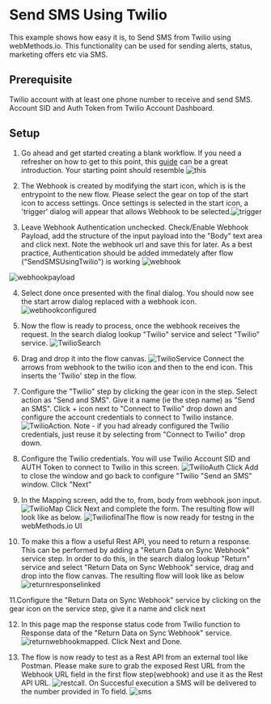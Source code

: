 # Send SMS Using Twilio

This example shows how easy it is, to Send SMS from Twilio using webMethods.io. This functionality can be used for sending alerts, status, marketing offers etc via SMS. 

## Prerequisite

Twilio account with at least one phone number to receive and send SMS. Account SID and Auth Token from Twilio Account Dashboard.


## Setup

1. Go ahead and get started creating a blank workflow. If you need a refresher on how to get to this point, this [guide](https://docs.webmethods.io/workflow-building-blocks/creating-first-workflow) can be a great introduction. Your starting point should resemble ![this](https://github.com/mangatrai/webmethodsio-examples/blob/master/twilio-send-sms/Creating_First_Workflow.png)

2. The Webhook is created by modifying the start icon, which is is the entrypoint to the new flow. Please select the gear on top of the start icon to access settings. Once settings is selected in the start icon, a 'trigger' dialog will appear that allows Webhook to be selected.![trigger](https://github.com/mangatrai/webmethodsio-examples/blob/master/twilio-send-sms/trigger.PNG) 

3. Leave Webhook Authentication unchecked. Check/Enable Webhook Payload, add the structure of the input payload into the "Body" text area and click next. Note the webhook url and save this for later. As a best practice, Authentication should be added immedately after flow ("SendSMSUsingTwilio") is working ![webhook](https://github.com/mangatrai/webmethodsio-examples/blob/master/twilio-send-sms/webhook.PNG)  

![webhookpayload](https://github.com/mangatrai/webmethodsio-examples/blob/master/twilio-send-sms/webhook-payload.PNG) 

4. Select done once presented with the final dialog. You should now see the start arrow dialog replaced with a webhook icon. ![webhookconfigured](https://github.com/mangatrai/webmethodsio-examples/blob/master/twilio-send-sms/webhook-canvas.PNG)


5. Now the flow is ready to process, once the webhook receives the request. In the search dialog lookup "Twilio" service and select "Twilio" service.
![TwilioSearch](https://github.com/mangatrai/webmethodsio-examples/blob/master/twilio-send-sms/twilio-search.PNG)

6. Drag and drop it into the flow canvas. ![TwilioService](https://github.com/mangatrai/webmethodsio-examples/blob/master/twilio-send-sms/twilio-canvas.PNG) Connect the arrows from webhook to the twilio icon and then to the end icon. This inserts the 'Twilio' step in the flow. 

7. Configure the "Twilio" step by clicking the gear icon in the step. Select action as "Send and SMS". Give it a name (ie the step name) as "Send an SMS". Click + icon next to "Connect to Twilio" drop down and configure the account credentials to connect to Twilio instance. ![TwilioAction](https://github.com/mangatrai/webmethodsio-examples/blob/master/twilio-send-sms/twilio-action-configure.PNG). Note - if you had already configured the Twilio credentials, just reuse it by selecting from "Connect to Twilio" drop down.

8. Configure the Twilio credentials. You will use Twilio Account SID and AUTH Token to connect to Twilio in this screen. ![TwilioAuth](https://github.com/mangatrai/webmethodsio-examples/blob/master/twilio-send-sms/twilio-auth.png)
Click Add to close the window and go back to  configure "Twilio "Send an SMS" window. Click "Next" 

9. In the Mapping screen, add the to, from, body from webhook json input. ![TwilioMap](https://github.com/mangatrai/webmethodsio-examples/blob/master/twilio-send-sms/twilio-map.PNG) Click Next and complete the form. The resulting flow will look like as below. ![Twiliofinal](https://github.com/mangatrai/webmethodsio-examples/blob/master/twilio-send-sms/twilio-final-complete.PNG)The flow is now ready for testng in the webMethods.io UI

10. To make this a flow a useful Rest API, you need to return a response. This can be performed by adding a "Return Data on Sync Webhook" service step. In order to do this, in the search dialog lookup "Return" service and select  "Return Data on Sync Webhook" service, drag and drop into the flow canvas.
The resulting flow will look like as below ![returnresponselinked](https://github.com/mangatrai/webmethodsio-examples/blob/master/twilio-send-sms/add-return-hook.PNG) 

11.Configure the "Return Data on Sync Webhook" service by clicking on the gear icon on the service step, give it a name and click next

12. In this page map the response status code from Twilio function to Response data of the "Return Data on Sync Webhook" service. ![returnwebhookmapped](https://github.com/mangatrai/webmethodsio-examples/blob/master/twilio-send-sms/return-hook-map.PNG). Click Next and Done.

13. The flow is now ready to test as a Rest API from an external tool like Postman. Please make sure to grab the exposed Rest URL from the Webhook URL field in the first flow step(webhook) and use it as the Rest API URL. ![restcall](https://github.com/mangatrai/webmethodsio-examples/blob/master/twilio-send-sms/postman-execution.PNG). On Succesful execution a SMS will be delivered to the number provided in To field. ![sms](https://github.com/mangatrai/webmethodsio-examples/blob/master/twilio-send-sms/sms-screenshot.jpg)
